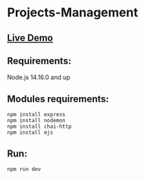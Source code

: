 # Projects-Management

## <a href="https://projects-management-ade.herokuapp.com/">Live Demo</a>

## Requirements:

Node.js 14.16.0 and up

## Modules requirements:

`npm install express`<br/>
`npm install nodemon`<br/>
`npm install chai-http`<br/>
`npm install ejs`

## Run:

`npm run dev`
